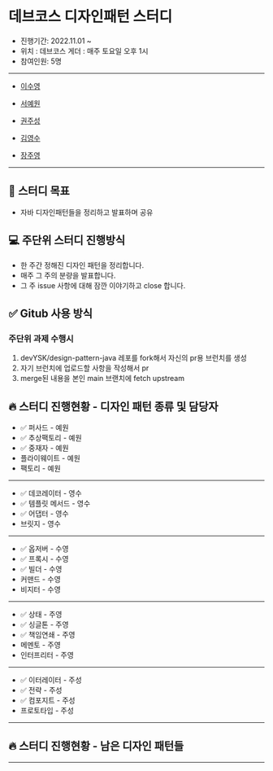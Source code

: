 # 데브코스 디자인패턴 스터디
+ 진행기간: 2022.11.01 ~
+ 위치 : 데브코스 게더 : 매주 토요일 오후 1시
+ 참여인원: 5명


---
  * [이수영](https://github.com/twotwobread)
    
  * [서예원](https://github.com/yewon9609)
    
  * [권주성](https://github.com/JoosungKwon)
    
  * [김영수](https://github.com/devYSK)
    
  * [장주영](https://github.com/cloudwi)
---

## 🎯 스터디 목표
+ 자바 디자인패턴들을 정리하고 발표하며 공유
  <br>

## 💻 주단위 스터디 진행방식
+ 한 주간 정해진 디자인 패턴을 정리합니다.
+ 매주 그 주의 분량을 발표합니다.
+ 그 주 issue 사항에 대해 잠깐 이야기하고 close 합니다.
  <br>

## ✅ Gitub 사용 방식
### 주단위 과제 수행시
1. devYSK/design-pattern-java 레포를 fork해서 자신의 pr용 브런치를 생성
2. 자기 브런치에 업로드할 사항을 작성해서 pr
3. merge된 내용을 본인 main 브랜치에 fetch upstream


## 🔥 스터디 진행현황 - 디자인 패턴 종류 및 담당자 
* ✅ 퍼사드 - 예원 
* ✅ 추상팩토리 - 예원
* ✅ 중재자 - 예원
* 플라이웨이트 - 예원
* 팩토리 - 예원

---

* ✅ 데코레이터 - 영수
* ✅ 템플릿 메서드 - 영수
* ✅ 어댑터 - 영수   
* 브릿지 - 영수

---

* ✅ 옵저버 - 수영
* ✅ 프록시 - 수영 
* ✅ 빌더 - 수영
* 커맨드 - 수영 
* 비지터 - 수영

---
* ✅ 상태 - 주영
* ✅ 싱글톤 - 주영
* ✅ 책임연쇄 - 주영
* 메멘토 - 주영
* 인터프리터 - 주영

---

* ✅ 이터레이터 - 주성 
* ✅ 전략 - 주성 
* ✅ 컴포지트 - 주성
* 프로토타입 - 주성
---------- 

## 🔥 스터디 진행현황 -  남은 디자인 패턴들


****
